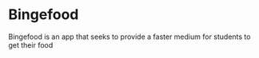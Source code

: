 # Bingefood
Bingefood is an app that seeks to provide a faster medium for students to get their food
